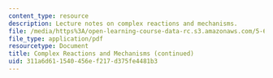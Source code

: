 ```yaml
---
content_type: resource
description: Lecture notes on complex reactions and mechanisms.
file: /media/https%3A/open-learning-course-data-rc.s3.amazonaws.com/5-60-thermodynamics-kinetics-spring-2008/311a6d611540456ef217d375fe4481b3_lec_33.pdf
file_type: application/pdf
resourcetype: Document
title: Complex Reactions and Mechanisms (continued)
uid: 311a6d61-1540-456e-f217-d375fe4481b3
---
```


